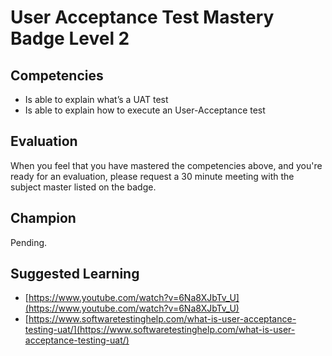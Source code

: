 # User Acceptance Test Mastery Badge Level 2

## Competencies

- Is able to explain what’s a UAT test
- Is able to explain how to execute an User-Acceptance test

## Evaluation
When you feel that you have mastered the competencies above, and you're ready for an evaluation, please request a 30 minute meeting with the subject master listed on the badge.

## Champion
Pending.

## Suggested Learning

 - [https://www.youtube.com/watch?v=6Na8XJbTv_U](https://www.youtube.com/watch?v=6Na8XJbTv_U)
 - [https://www.softwaretestinghelp.com/what-is-user-acceptance-testing-uat/](https://www.softwaretestinghelp.com/what-is-user-acceptance-testing-uat/)